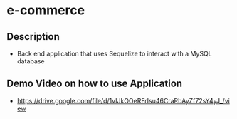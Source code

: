 # e-commerce

## Description
* Back end application that uses Sequelize to interact with a MySQL database

## Demo Video on how to use Application
* https://drive.google.com/file/d/1vIJkOOeRFrIsu46CraRbAyZf72sY4yJ_/view






